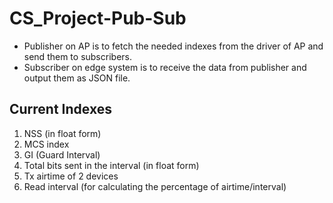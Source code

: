 # CS_Project-Pub-Sub

* Publisher on AP is to fetch the needed indexes from the driver of AP and send them to subscribers.
* Subscriber on edge system is to receive the data from publisher and output them as JSON file.

## Current Indexes
1. NSS (in float form)
2. MCS index
3. GI (Guard Interval)
4. Total bits sent in the interval (in float form)
5. Tx airtime of 2 devices
6. Read interval (for calculating the percentage of airtime/interval)
